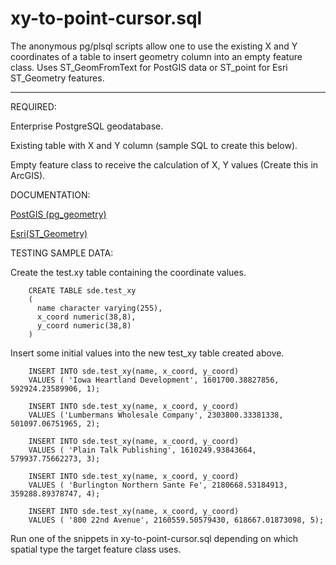 xy-to-point-cursor.sql
===================
The anonymous pg/plsql scripts allow one to use the existing X and Y coordinates of a table to insert geometry column into an empty feature class.  Uses ST_GeomFromText for PostGIS data or ST_point 	for Esri ST_Geometry features.

----------


REQUIRED:

Enterprise PostgreSQL geodatabase.

Existing table with X and Y column (sample SQL to create this below).

Empty feature class to receive the calculation of X, Y values (Create this in ArcGIS).


DOCUMENTATION:

[PostGIS (pg_geometry)][1]

[Esri(ST_Geometry)][2]


TESTING SAMPLE DATA:

Create the test.xy table containing the coordinate values.

		CREATE TABLE sde.test_xy
		(
		  name character varying(255),
		  x_coord numeric(38,8),
		  y_coord numeric(38,8)
		)
		
Insert some initial values into the new test_xy table created above.

		INSERT INTO sde.test_xy(name, x_coord, y_coord) 
		VALUES ( 'Iowa Heartland Development', 1601700.38827856, 592924.23589906, 1);
		
		INSERT INTO sde.test_xy(name, x_coord, y_coord) 
		VALUES ('Lumbermans Wholesale Company', 2303800.33381338, 501097.06751965, 2);
		
		INSERT INTO sde.test_xy(name, x_coord, y_coord) 
		VALUES ( 'Plain Talk Publishing', 1610249.93843664, 579937.75662273, 3);
		
		INSERT INTO sde.test_xy(name, x_coord, y_coord) 
		VALUES ( 'Burlington Northern Sante Fe', 2180668.53184913, 359288.89378747, 4);
		
		INSERT INTO sde.test_xy(name, x_coord, y_coord) 
		VALUES ( '800 22nd Avenue', 2160559.50579430, 618667.01873098, 5);
		
Run one of the snippets	in xy-to-point-cursor.sql depending on which spatial type the target feature class uses.

[1]:http://resources.arcgis.com/en/help/main/10.2/index.html#/ST_Geometry_storage_in_PostgreSQL/002p0000006s000000/
[2]:http://www.postgis.org/docs/ST_GeomFromText.html